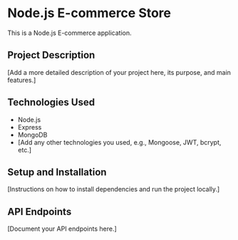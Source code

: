 # Node.js E-commerce Store

This is a Node.js E-commerce application.

## Project Description
[Add a more detailed description of your project here, its purpose, and main features.]

## Technologies Used
*   Node.js
*   Express
*   MongoDB
*   [Add any other technologies you used, e.g., Mongoose, JWT, bcrypt, etc.]

## Setup and Installation
[Instructions on how to install dependencies and run the project locally.]

## API Endpoints
[Document your API endpoints here.]

